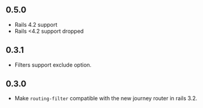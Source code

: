 ## 0.5.0

* Rails 4.2 support
* Rails <4.2 support dropped

## 0.3.1
* Filters support exclude option.

## 0.3.0

* Make `routing-filter` compatible with the new journey router in rails 3.2.
